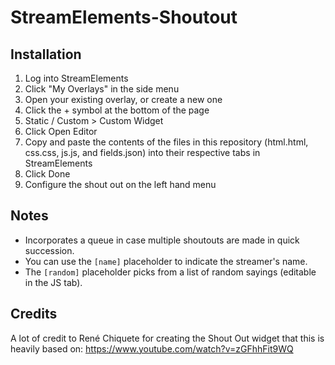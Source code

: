 # StreamElements-Shoutout

## Installation
1. Log into StreamElements
1. Click "My Overlays" in the side menu
1. Open your existing overlay, or create a new one
1. Click the + symbol at the bottom of the page
1. Static / Custom > Custom Widget
1. Click Open Editor
1. Copy and paste the contents of the files in this repository (html.html, css.css, js.js, and fields.json) into their respective tabs in StreamElements
1. Click Done
1. Configure the shout out on the left hand menu

## Notes
* Incorporates a queue in case multiple shoutouts are made in quick succession.
* You can use the `[name]` placeholder to indicate the streamer's name.
* The `[random]` placeholder picks from a list of random sayings (editable in the JS tab).


## Credits
A lot of credit to René Chiquete for creating the Shout Out widget that this is heavily based on: https://www.youtube.com/watch?v=zGFhhFit9WQ
